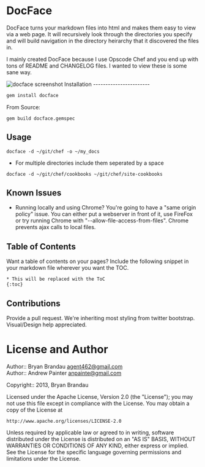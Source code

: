 DocFace
=========
DocFace turns your markdown files into html and makes them easy to view via a web page.  It will recursively look through the directories you specify and will build navigation in the directory heirarchy that it discovered the files in.

I mainly created DocFace because I use Opscode Chef and you end up with tons of README and CHANGELOG files.  I wanted to view these is some sane way.

<img src="https://raw.github.com/agent462/docface/downloads/screenshot.png" title="docface screenshot" />
Installation
-----------------------

~~~~ ruby
gem install docface
~~~~

From Source:
~~~~
gem build docface.gemspec
~~~~

Usage
-----------------------
~~~~
docface -d ~/git/chef -o ~/my_docs
~~~~

* For multiple directories include them seperated by a space

~~~~
docface -d ~/git/chef/cookbooks ~/git/chef/site-cookbooks 
~~~~

Known Issues
------------
* Running locally and using Chrome?  You're going to have a "same origin policy" issue.  You can either put a webserver in front of it, use FireFox or try running Chrome with "--allow-file-access-from-files".  Chrome prevents ajax calls to local files.

Table of Contents
-----------------
Want a table of contents on your pages?  Include the following snippet in your markdown file wherever you want the TOC.

~~~~
* This will be replaced with the ToC
{:toc}
~~~~

Contributions
-------------
Provide a pull request.  We're inheriting most styling from twitter bootstrap.  Visual/Design help appreciated.

License and Author
==================

Author:: Bryan Brandau <agent462@gmail.com>   
Author:: Andrew Painter <anpainte@gmail.com>

Copyright:: 2013, Bryan Brandau

Licensed under the Apache License, Version 2.0 (the "License");
you may not use this file except in compliance with the License.
You may obtain a copy of the License at

    http://www.apache.org/licenses/LICENSE-2.0

Unless required by applicable law or agreed to in writing, software
distributed under the License is distributed on an "AS IS" BASIS,
WITHOUT WARRANTIES OR CONDITIONS OF ANY KIND, either express or implied.
See the License for the specific language governing permissions and
limitations under the License.
